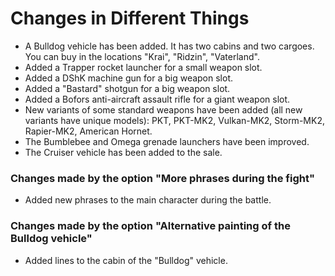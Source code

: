 # Changes in Different Things
* A Bulldog vehicle has been added. It has two cabins and two cargoes. You can buy in the locations "Krai", "Ridzin", "Vaterland".
* Added a Trapper rocket launcher for a small weapon slot.
* Added a DShK machine gun for a big weapon slot.
* Added a "Bastard" shotgun for a big weapon slot.
* Added a Bofors anti-aircraft assault rifle for a giant weapon slot.
* New variants of some standard weapons have been added (all new variants have unique models): PKT, PKT-MK2, Vulkan-MK2, Storm-MK2, Rapier-MK2, American Hornet.
* The Bumblebee and Omega grenade launchers have been improved.
* The Cruiser vehicle has been added to the sale.
### Changes made by the option "More phrases during the fight"
* Added new phrases to the main character during the battle.
### Changes made by the option "Alternative painting of the Bulldog vehicle"
* Added lines to the cabin of the "Bulldog" vehicle.
